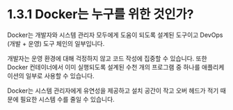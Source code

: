 # 1.3.1 Docker는 누구를 위한 것인가?

Docker는 개발자와 시스템 관리자 모두에게 도움이 되도록 설계된 도구이고 DevOps \(개발 + 운영\) 도구 체인의 일부입니다. 

개발자는 운영 환경에 대해 걱정하지 않고 코드 작성에 집중할 수 있습니다. 또한 Docker 컨테이너에서 이미 실행되도록 설계된 수천 개의 프로그램 중 하나를 애플리케이션의 일부로 사용할 수 있습니다. 

Docker는 시스템 관리자에게 유연성을 제공하고 설치 공간이 작고 오버 헤드가 적기 때문에 필요한 시스템 수를 줄일 수 있습니다.

